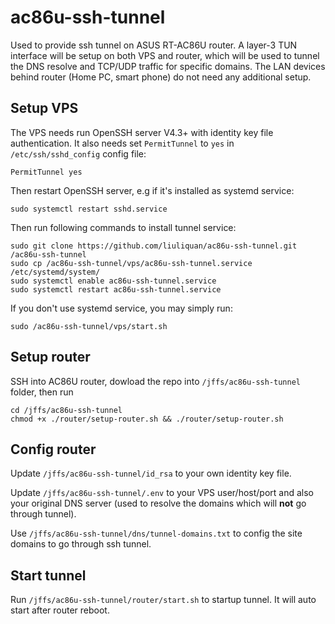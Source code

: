 # ac86u-ssh-tunnel

Used to provide ssh tunnel on ASUS RT-AC86U router. A layer-3 TUN interface will be setup on both VPS and router, which will be used to tunnel the DNS resolve and TCP/UDP traffic for specific domains. The LAN devices behind router (Home PC, smart phone) do not need any additional setup.

## Setup VPS

The VPS needs run OpenSSH server V4.3+ with identity key file authentication. It also needs set `PermitTunnel` to `yes` in `/etc/ssh/sshd_config` config file:

```
PermitTunnel yes
```

Then restart OpenSSH server, e.g if it's installed as systemd service:
```shell
sudo systemctl restart sshd.service
```

Then run following commands to install tunnel service:
```shell
sudo git clone https://github.com/liuliquan/ac86u-ssh-tunnel.git /ac86u-ssh-tunnel
sudo cp /ac86u-ssh-tunnel/vps/ac86u-ssh-tunnel.service /etc/systemd/system/
sudo systemctl enable ac86u-ssh-tunnel.service
sudo systemctl restart ac86u-ssh-tunnel.service
```

If you don't use systemd service, you may simply run:
```shell
sudo /ac86u-ssh-tunnel/vps/start.sh
```

## Setup router

SSH into AC86U router, dowload the repo into `/jffs/ac86u-ssh-tunnel` folder, then run
```shell
cd /jffs/ac86u-ssh-tunnel
chmod +x ./router/setup-router.sh && ./router/setup-router.sh
```
## Config router

Update `/jffs/ac86u-ssh-tunnel/id_rsa` to your own identity key file.

Update `/jffs/ac86u-ssh-tunnel/.env` to your VPS user/host/port and also your original DNS server (used to resolve the domains which will **not** go through tunnel).

Use `/jffs/ac86u-ssh-tunnel/dns/tunnel-domains.txt` to config the site domains to go through ssh tunnel.

## Start tunnel

Run `/jffs/ac86u-ssh-tunnel/router/start.sh` to startup tunnel. It will auto start after router reboot.